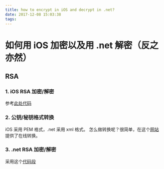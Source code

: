 ```yaml
---
title: how to encrypt in iOS and decrypt in .net?
date: 2017-12-08 15:03:38
tags:
---
```


# 如何用 iOS 加密以及用 .net 解密（反之亦然）

## RSA
### 1. iOS RSA 加密/解密
参考[此处代码](https://github.com/ideawu/Objective-C-RSA)

### 2. 公钥/秘钥格式转换
iOS 采用 PEM 格式，.net 采用 xml 格式。 怎么做转换呢？很简单，在这个[网站](https://superdry.apphb.com/tools/online-rsa-key-converter)提供了在线转换。

### 3. .net RSA 加密/解密
采用这个[代码段](https://gist.github.com/simazhao/df3aa962c2b545736fb1fd88a1db3e05)
